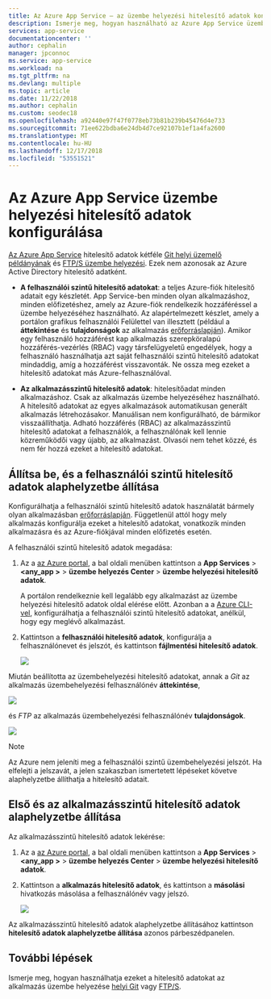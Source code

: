 ```yaml
---
title: Az Azure App Service – az üzembe helyezési hitelesítő adatok konfigurálása |} A Microsoft Docs
description: Ismerje meg, hogyan használható az Azure App Service üzembe helyezési hitelesítő adatok.
services: app-service
documentationcenter: ''
author: cephalin
manager: jpconnoc
ms.service: app-service
ms.workload: na
ms.tgt_pltfrm: na
ms.devlang: multiple
ms.topic: article
ms.date: 11/22/2018
ms.author: cephalin
ms.custom: seodec18
ms.openlocfilehash: a92440e97f47f0778eb73b81b239b45476d4e733
ms.sourcegitcommit: 71ee622bdba6e24db4d7ce92107b1ef1a4fa2600
ms.translationtype: MT
ms.contentlocale: hu-HU
ms.lasthandoff: 12/17/2018
ms.locfileid: "53551521"
---
```

# <a name="configure-deployment-credentials-for-azure-app-service"></a>Az Azure App Service üzembe helyezési hitelesítő adatok konfigurálása
[Az Azure App Service](https://go.microsoft.com/fwlink/?LinkId=529714) hitelesítő adatok kétféle [Git helyi üzemelő példányának](deploy-local-git.md) és [FTP/S üzembe helyezési](deploy-ftp.md). Ezek nem azonosak az Azure Active Directory hitelesítő adatként.

* **A felhasználói szintű hitelesítő adatokat**: a teljes Azure-fiók hitelesítő adatait egy készletét. App Service-ben minden olyan alkalmazáshoz, minden előfizetéshez, amely az Azure-fiók rendelkezik hozzáféréssel a üzembe helyezéséhez használható. Az alapértelmezett készlet, amely a portálon grafikus felhasználói Felülettel van illesztett (például a **áttekintése** és **tulajdonságok** az alkalmazás [erőforráslapján](../azure-resource-manager/resource-group-portal.md#manage-resources)). Amikor egy felhasználó hozzáférést kap alkalmazás szerepköralapú hozzáférés-vezérlés (RBAC) vagy társfelügyeletű engedélyek, hogy a felhasználó használhatja azt saját felhasználói szintű hitelesítő adatokat mindaddig, amíg a hozzáférést visszavonták. Ne ossza meg ezeket a hitelesítő adatokat más Azure-felhasználóval.

* **Az alkalmazásszintű hitelesítő adatok**: hitelesítőadat minden alkalmazáshoz. Csak az alkalmazás üzembe helyezéséhez használható. A hitelesítő adatokat az egyes alkalmazások automatikusan generált alkalmazás létrehozásakor. Manuálisan nem konfigurálható, de bármikor visszaállíthatja. Adható hozzáférés (RBAC) az alkalmazásszintű hitelesítő adatokat a felhasználók, a felhasználónak kell lennie közreműködői vagy újabb, az alkalmazást. Olvasói nem tehet közzé, és nem fér hozzá ezeket a hitelesítő adatokat.

## <a name="userscope"></a>Állítsa be, és a felhasználói szintű hitelesítő adatok alaphelyzetbe állítása

Konfigurálhatja a felhasználói szintű hitelesítő adatok használatát bármely olyan alkalmazásban [erőforráslapján](../azure-resource-manager/resource-group-portal.md#manage-resources). Függetlenül attól hogy mely alkalmazás konfigurálja ezeket a hitelesítő adatokat, vonatkozik minden alkalmazásra és az Azure-fiókjával minden előfizetés esetén. 

A felhasználói szintű hitelesítő adatok megadása:

1. Az a [az Azure portal](https://portal.azure.com), a bal oldali menüben kattintson a **App Services** > **&lt;any_app >** > **üzembe helyezés Center** > **üzembe helyezési hitelesítő adatok**.

    A portálon rendelkeznie kell legalább egy alkalmazást az üzembe helyezési hitelesítő adatok oldal elérése előtt. Azonban a a [Azure CLI-vel](/cli/azure/webapp/deployment/user?view=azure-cli-latest#az-webapp-deployment-user-set), konfigurálhatja a felhasználói szintű hitelesítő adatokat, anélkül, hogy egy meglévő alkalmazást.

2. Kattintson a **felhasználói hitelesítő adatok**, konfigurálja a felhasználónevet és jelszót, és kattintson **fájlmentési hitelesítő adatok**.

    ![](./media/app-service-deployment-credentials/deployment_credentials_configure.png)

Miután beállította az üzembehelyezési hitelesítő adatokat, annak a *Git* az alkalmazás üzembehelyezési felhasználónév **áttekintése**,

![](./media/app-service-deployment-credentials/deployment_credentials_overview.png)

és *FTP* az alkalmazás üzembehelyezési felhasználónév **tulajdonságok**.

![](./media/app-service-deployment-credentials/deployment_credentials_properties.png)

> [!NOTE]
> Az Azure nem jeleníti meg a felhasználói szintű üzembehelyezési jelszót. Ha elfelejti a jelszavát, a jelen szakaszban ismertetett lépéseket követve alaphelyzetbe állíthatja a hitelesítő adatait.
>
>  

## <a name="appscope"></a>Első és az alkalmazásszintű hitelesítő adatok alaphelyzetbe állítása
Az alkalmazásszintű hitelesítő adatok lekérése:

1. Az a [az Azure portal](https://portal.azure.com), a bal oldali menüben kattintson a **App Services** > **&lt;any_app >** > **üzembe helyezés Center** > **üzembe helyezési hitelesítő adatok**.

2. Kattintson a **alkalmazás hitelesítő adatok**, és kattintson a **másolási** hivatkozás másolása a felhasználónév vagy jelszó.

    ![](./media/app-service-deployment-credentials/deployment_credentials_app_level.png)

Az alkalmazásszintű hitelesítő adatok alaphelyzetbe állításához kattintson **hitelesítő adatok alaphelyzetbe állítása** azonos párbeszédpanelen.

## <a name="next-steps"></a>További lépések

Ismerje meg, hogyan használhatja ezeket a hitelesítő adatokat az alkalmazás üzembe helyezése [helyi Git](deploy-local-git.md) vagy [FTP/S](deploy-ftp.md).
